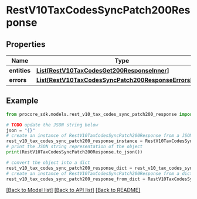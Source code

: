 # RestV10TaxCodesSyncPatch200Response


## Properties

Name | Type | Description | Notes
------------ | ------------- | ------------- | -------------
**entities** | [**List[RestV10TaxCodesGet200ResponseInner]**](RestV10TaxCodesGet200ResponseInner.md) |  | [optional] 
**errors** | [**List[RestV10TaxCodesSyncPatch200ResponseErrorsInner]**](RestV10TaxCodesSyncPatch200ResponseErrorsInner.md) |  | [optional] 

## Example

```python
from procore_sdk.models.rest_v10_tax_codes_sync_patch200_response import RestV10TaxCodesSyncPatch200Response

# TODO update the JSON string below
json = "{}"
# create an instance of RestV10TaxCodesSyncPatch200Response from a JSON string
rest_v10_tax_codes_sync_patch200_response_instance = RestV10TaxCodesSyncPatch200Response.from_json(json)
# print the JSON string representation of the object
print(RestV10TaxCodesSyncPatch200Response.to_json())

# convert the object into a dict
rest_v10_tax_codes_sync_patch200_response_dict = rest_v10_tax_codes_sync_patch200_response_instance.to_dict()
# create an instance of RestV10TaxCodesSyncPatch200Response from a dict
rest_v10_tax_codes_sync_patch200_response_from_dict = RestV10TaxCodesSyncPatch200Response.from_dict(rest_v10_tax_codes_sync_patch200_response_dict)
```
[[Back to Model list]](../README.md#documentation-for-models) [[Back to API list]](../README.md#documentation-for-api-endpoints) [[Back to README]](../README.md)


